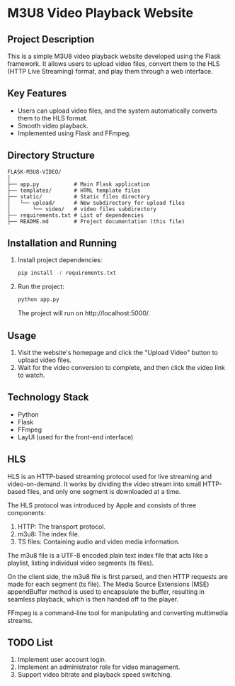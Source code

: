 # M3U8 Video Playback Website

## Project Description

This is a simple M3U8 video playback website developed using the Flask framework. It allows users to upload video files, convert them to the HLS (HTTP Live Streaming) format, and play them through a web interface.

## Key Features

- Users can upload video files, and the system automatically converts them to the HLS format.
- Smooth video playback.
- Implemented using Flask and FFmpeg.

## Directory Structure

```
FLASK-M3U8-VIDEO/
│
├── app.py           # Main Flask application
├── templates/       # HTML template files
├── static/          # Static files directory
│   └── upload/      # New subdirectory for upload files
│       └── video/   # video files subdirectory
├── requirements.txt # List of dependencies
├── README.md        # Project documentation (this file)
```

## Installation and Running

1. Install project dependencies:

   ```bash
   pip install -r requirements.txt
   ```

2. Run the project:

   ```bash
   python app.py
   ```

   The project will run on http://localhost:5000/.

## Usage

1. Visit the website's homepage and click the "Upload Video" button to upload video files.
2. Wait for the video conversion to complete, and then click the video link to watch.

## Technology Stack

- Python
- Flask
- FFmpeg
- LayUI (used for the front-end interface)

## HLS
HLS is an HTTP-based streaming protocol used for live streaming and video-on-demand. It works by dividing the video stream into small HTTP-based files, and only one segment is downloaded at a time.

The HLS protocol was introduced by Apple and consists of three components:
1. HTTP: The transport protocol.
2. m3u8: The index file.
3. TS files: Containing audio and video media information.

The m3u8 file is a UTF-8 encoded plain text index file that acts like a playlist, listing individual video segments (ts files).

On the client side, the m3u8 file is first parsed, and then HTTP requests are made for each segment (ts file). The Media Source Extensions (MSE) appendBuffer method is used to encapsulate the buffer, resulting in seamless playback, which is then handed off to the player.

FFmpeg is a command-line tool for manipulating and converting multimedia streams.

## TODO List
1. Implement user account login.
2. Implement an administrator role for video management.
3. Support video bitrate and playback speed switching.
